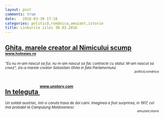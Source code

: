 ```yaml
---
layout: post
comments: true
date:   2016-03-30 17:16
categories: politică,românica,amuzant,istorie
title: Linkurile zilei 30.03.2016
---
```


## [Ghita, marele creator al Nimicului scump ](http://www.hotnews.ro/stiri-opinii-20904189-ghita-marele-creator-nimicului-scump.htm) <sup><sup><sup>www.hotnews.ro</sup></sup></sup>  
<span style="float: left;" ><sup>_"Eu nu m-am nascut sa fur, nu m-am nascut sa fac contracte cu statul. M-am nascut sa creez", zis-a marele creator Sebastian Ghita in fata Parlamentului._</sup></span><span style="float: right;" ><sup><sup>_politică,românica_</sup></sup></span>
<br/>
<br/>

## [In teleguta ](http://www.unstory.com/in-teleguta.html) <sup><sup><sup>www.unstory.com</sup></sup></sup>  
<span style="float: left;" ><sup>_Un soldat austriac, intr-o caruta trasa de doi caini. Imaginea a fost surprinsa, in 1917, cel mai probabil la Campulung Moldovenesc_</sup></span><span style="float: right;" ><sup><sup>_amuzant,istorie_</sup></sup></span>
<br/>
